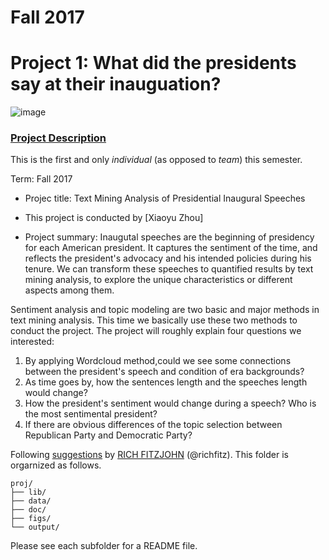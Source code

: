 # Fall 2017
# Project 1: What did the presidents say at their inauguation?

![image](figs/title.jpg)

### [Project Description](doc/)
This is the first and only *individual* (as opposed to *team*) this semester. 

Term: Fall 2017

+ Projec title: Text Mining Analysis of Presidential Inaugural Speeches
+ This project is conducted by [Xiaoyu Zhou]

+ Project summary: Inaugutal speeches are the beginning of presidency for each American president. It captures the sentiment of the time, and reflects the president's advocacy and his intended policies during his tenure. We can transform these speeches to quantified results by text mining analysis, to explore the unique characteristics or different aspects among them.

Sentiment analysis and topic modeling are two basic and major methods in text mining analysis. This time we basically use these two methods to conduct the project. The project will roughly explain four questions we interested:     
1) By applying Wordcloud method,could we see some connections between the president's speech and condition of era backgrounds?  
2) As time goes by, how the sentences length and the speeches length would change?   
3) How the president's sentiment would change during a speech? Who is the most sentimental president?   
4) If there are obvious differences of the topic selection between Republican Party and Democratic Party?


Following [suggestions](http://nicercode.github.io/blog/2013-04-05-projects/) by [RICH FITZJOHN](http://nicercode.github.io/about/#Team) (@richfitz). This folder is orgarnized as follows.

```
proj/
├── lib/
├── data/
├── doc/
├── figs/
└── output/
```

Please see each subfolder for a README file.

